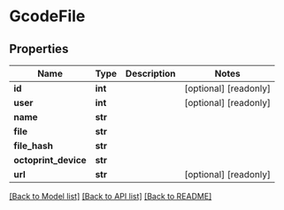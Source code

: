 # GcodeFile

## Properties
Name | Type | Description | Notes
------------ | ------------- | ------------- | -------------
**id** | **int** |  | [optional] [readonly] 
**user** | **int** |  | [optional] [readonly] 
**name** | **str** |  | 
**file** | **str** |  | 
**file_hash** | **str** |  | 
**octoprint_device** | **str** |  | 
**url** | **str** |  | [optional] [readonly] 

[[Back to Model list]](../README.md#documentation-for-models) [[Back to API list]](../README.md#documentation-for-api-endpoints) [[Back to README]](../README.md)


